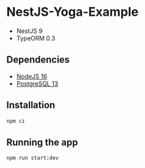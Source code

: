 # NestJS-Yoga-Example

* NestJS 9
* TypeORM 0.3

## Dependencies

* [NodeJS 16](https://nodejs.org/download/release/latest-v16.x/)
* [PostgreSQL 13](https://www.postgresql.org/download/)

## Installation

```bash
npm ci
```

## Running the app

```bash
npm run start:dev
```
